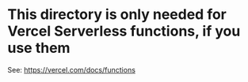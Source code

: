 # This directory is only needed for Vercel Serverless functions, if you use them

See: https://vercel.com/docs/functions